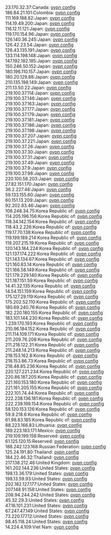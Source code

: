 23.170.32.37:Canada: [ovpn config](vpn/23_170_32_37.ovpn)  
186.84.21.101:Colombia: [ovpn config](vpn/186_84_21_101.ovpn)  
111.169.188.82:Japan: [ovpn config](vpn/111_169_188_82.ovpn)  
114.19.49.200:Japan: [ovpn config](vpn/114_19_49_200.ovpn)  
116.12.11.121:Japan: [ovpn config](vpn/116_12_11_121.ovpn)  
119.170.154.96:Japan: [ovpn config](vpn/119_170_154_96.ovpn)  
126.140.36.245:Japan: [ovpn config](vpn/126_140_36_245.ovpn)  
126.42.23.54:Japan: [ovpn config](vpn/126_42_23_54.ovpn)  
126.43.135.191:Japan: [ovpn config](vpn/126_43_135_191.ovpn)  
133.114.198.148:Japan: [ovpn config](vpn/133_114_198_148.ovpn)  
147.192.182.185:Japan: [ovpn config](vpn/147_192_182_185.ovpn)  
150.246.50.152:Japan: [ovpn config](vpn/150_246_50_152.ovpn)  
180.196.110.157:Japan: [ovpn config](vpn/180_196_110_157.ovpn)  
180.20.129.88:Japan: [ovpn config](vpn/180_20_129_88.ovpn)  
210.135.198.149:Japan: [ovpn config](vpn/210_135_198_149.ovpn)  
211.13.50.22:Japan: [ovpn config](vpn/211_13_50_22.ovpn)  
219.100.37.114:Japan: [ovpn config](vpn/219_100_37_114.ovpn)  
219.100.37.146:Japan: [ovpn config](vpn/219_100_37_146.ovpn)  
219.100.37.163:Japan: [ovpn config](vpn/219_100_37_163.ovpn)  
219.100.37.177:Japan: [ovpn config](vpn/219_100_37_177.ovpn)  
219.100.37.179:Japan: [ovpn config](vpn/219_100_37_179.ovpn)  
219.100.37.181:Japan: [ovpn config](vpn/219_100_37_181.ovpn)  
219.100.37.186:Japan: [ovpn config](vpn/219_100_37_186.ovpn)  
219.100.37.198:Japan: [ovpn config](vpn/219_100_37_198.ovpn)  
219.100.37.207:Japan: [ovpn config](vpn/219_100_37_207.ovpn)  
219.100.37.221:Japan: [ovpn config](vpn/219_100_37_221.ovpn)  
219.100.37.26:Japan: [ovpn config](vpn/219_100_37_26.ovpn)  
219.100.37.30:Japan: [ovpn config](vpn/219_100_37_30.ovpn)  
219.100.37.31:Japan: [ovpn config](vpn/219_100_37_31.ovpn)  
219.100.37.49:Japan: [ovpn config](vpn/219_100_37_49.ovpn)  
219.100.37.9:Japan: [ovpn config](vpn/219_100_37_9.ovpn)  
219.100.37.98:Japan: [ovpn config](vpn/219_100_37_98.ovpn)  
220.100.58.203:Japan: [ovpn config](vpn/220_100_58_203.ovpn)  
27.82.151.170:Japan: [ovpn config](vpn/27_82_151_170.ovpn)  
36.2.227.48:Japan: [ovpn config](vpn/36_2_227_48.ovpn)  
59.133.155.60:Japan: [ovpn config](vpn/59_133_155_60.ovpn)  
60.151.13.209:Japan: [ovpn config](vpn/60_151_13_209.ovpn)  
92.202.83.46:Japan: [ovpn config](vpn/92_202_83_46.ovpn)  
106.248.34.75:Korea Republic of: [ovpn config](vpn/106_248_34_75.ovpn)  
114.205.196.156:Korea Republic of: [ovpn config](vpn/114_205_196_156.ovpn)  
118.34.142.154:Korea Republic of: [ovpn config](vpn/118_34_142_154.ovpn)  
118.43.2.226:Korea Republic of: [ovpn config](vpn/118_43_2_226.ovpn)  
119.17.70.138:Korea Republic of: [ovpn config](vpn/119_17_70_138.ovpn)  
119.199.189.214:Korea Republic of: [ovpn config](vpn/119_199_189_214.ovpn)  
119.207.215.19:Korea Republic of: [ovpn config](vpn/119_207_215_19.ovpn)  
120.143.184.224:Korea Republic of: [ovpn config](vpn/120_143_184_224.ovpn)  
121.137.174.222:Korea Republic of: [ovpn config](vpn/121_137_174_222.ovpn)  
121.143.134.67:Korea Republic of: [ovpn config](vpn/121_143_134_67.ovpn)  
121.160.83.14:Korea Republic of: [ovpn config](vpn/121_160_83_14.ovpn)  
121.166.58.149:Korea Republic of: [ovpn config](vpn/121_166_58_149.ovpn)  
121.179.229.140:Korea Republic of: [ovpn config](vpn/121_179_229_140.ovpn)  
121.187.151.59:Korea Republic of: [ovpn config](vpn/121_187_151_59.ovpn)  
14.41.32.135:Korea Republic of: [ovpn config](vpn/14_41_32_135.ovpn)  
14.54.151.159:Korea Republic of: [ovpn config](vpn/14_54_151_159.ovpn)  
175.127.29.119:Korea Republic of: [ovpn config](vpn/175_127_29_119.ovpn)  
175.202.52.110:Korea Republic of: [ovpn config](vpn/175_202_52_110.ovpn)  
180.69.240.76:Korea Republic of: [ovpn config](vpn/180_69_240_76.ovpn)  
182.220.180.155:Korea Republic of: [ovpn config](vpn/182_220_180_155.ovpn)  
183.101.144.230:Korea Republic of: [ovpn config](vpn/183_101_144_230.ovpn)  
1.239.170.193:Korea Republic of: [ovpn config](vpn/1_239_170_193.ovpn)  
210.96.184.152:Korea Republic of: [ovpn config](vpn/210_96_184_152.ovpn)  
211.114.109.171:Korea Republic of: [ovpn config](vpn/211_114_109_171.ovpn)  
211.209.76.208:Korea Republic of: [ovpn config](vpn/211_209_76_208.ovpn)  
211.218.122.31:Korea Republic of: [ovpn config](vpn/211_218_122_31.ovpn)  
211.248.14.213:Korea Republic of: [ovpn config](vpn/211_248_14_213.ovpn)  
218.153.162.8:Korea Republic of: [ovpn config](vpn/218_153_162_8.ovpn)  
218.153.86.73:Korea Republic of: [ovpn config](vpn/218_153_86_73.ovpn)  
218.48.85.236:Korea Republic of: [ovpn config](vpn/218_48_85_236.ovpn)  
220.127.221.234:Korea Republic of: [ovpn config](vpn/220_127_221_234.ovpn)  
220.86.187.205:Korea Republic of: [ovpn config](vpn/220_86_187_205.ovpn)  
221.160.153.180:Korea Republic of: [ovpn config](vpn/221_160_153_180.ovpn)  
221.161.205.155:Korea Republic of: [ovpn config](vpn/221_161_205_155.ovpn)  
222.101.74.44:Korea Republic of: [ovpn config](vpn/222_101_74_44.ovpn)  
222.238.136.181:Korea Republic of: [ovpn config](vpn/222_238_136_181.ovpn)  
222.239.199.154:Korea Republic of: [ovpn config](vpn/222_239_199_154.ovpn)  
58.120.153.126:Korea Republic of: [ovpn config](vpn/58_120_153_126.ovpn)  
59.9.218.6:Korea Republic of: [ovpn config](vpn/59_9_218_6.ovpn)  
61.98.83.185:Korea Republic of: [ovpn config](vpn/61_98_83_185.ovpn)  
88.223.166.83:Lithuania: [ovpn config](vpn/88_223_166_83.ovpn)  
189.223.183.171:Mexico: [ovpn config](vpn/189_223_183_171.ovpn)  
219.109.199.158:Reserved: [ovpn config](vpn/219_109_199_158.ovpn)  
61.125.120.15:Reserved: [ovpn config](vpn/61_125_120_15.ovpn)  
188.242.123.168:Russian Federation: [ovpn config](vpn/188_242_123_168.ovpn)  
125.24.191.80:Thailand: [ovpn config](vpn/125_24_191_80.ovpn)  
184.22.46.32:Thailand: [ovpn config](vpn/184_22_46_32.ovpn)  
217.138.212.46:United Kingdom: [ovpn config](vpn/217_138_212_46.ovpn)  
161.202.144.236:United States: [ovpn config](vpn/161_202_144_236.ovpn)  
198.13.36.179:United States: [ovpn config](vpn/198_13_36_179.ovpn)  
198.13.59.93:United States: [ovpn config](vpn/198_13_59_93.ovpn)  
202.182.127.177:United States: [ovpn config](vpn/202_182_127_177.ovpn)  
207.148.91.158:United States: [ovpn config](vpn/207_148_91_158.ovpn)  
208.94.244.242:United States: [ovpn config](vpn/208_94_244_242.ovpn)  
45.32.29.3:United States: [ovpn config](vpn/45_32_29_3.ovpn)  
47.16.101.231:United States: [ovpn config](vpn/47_16_101_231.ovpn)  
67.247.47.149:United States: [ovpn config](vpn/67_247_47_149.ovpn)  
73.220.177.12:United States: [ovpn config](vpn/73_220_177_12.ovpn)  
98.45.118.24:United States: [ovpn config](vpn/98_45_118_24.ovpn)  
14.224.4.109:Viet Nam: [ovpn config](vpn/14_224_4_109.ovpn)  
